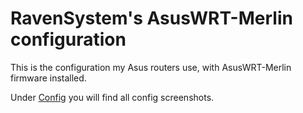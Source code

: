# RavenSystem's AsusWRT-Merlin configuration

This is the configuration my Asus routers use, with AsusWRT-Merlin firmware installed.

Under [Config](Config) you will find all config screenshots.
